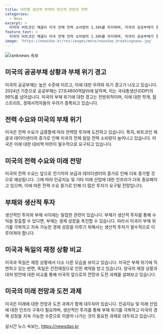 ```yaml
---
title: 대전환 생산적 부채의 혁신적 전망과 전략
categories:
  - News
excerpt: >
  미국의 비트코인 채굴이 미국 전체 전력 소비량의 1.34%를 차지하며, 미국의 공공부채가 경제 위기를 초래할 수 있다는 우려가 제기되고 있다. 이에 대한 해결책으로는 에너지 산업에 대한 인프라 투자가 제시되고 있으며, 전력 수요의 증가와 관련하여 적극적인 투자가 필요하다는 주장이 나오고 있다. 이러한 투자는 미국의 성장을 촉진하고 부채 문제를 해결할 수 있는 방안으로 꼽히고 있다. 미국과 독일은 미래 전망에 대한 각자의 상황에 대해 다양한 관점에서 논의되고 있다.
feature_text: >
  미국의 비트코인 채굴이 미국 전체 전력 소비량의 1.34%를 차지하며, 미국의 공공부채가 경제 위기를 초래할 수 있다는 우려가 제기되고 있다. 이에 대한 해결책으로는 에너지 산업에 대한 인프라 투자가 제시되고 있으며, 전력 수요의 증가와 관련하여 적극적인 투자가 필요하다는 주장이 나오고 있다. 이러한 투자는 미국의 성장을 촉진하고 부채 문제를 해결할 수 있는 방안으로 꼽히고 있다. 미국과 독일은 미래 전망에 대한 각자의 상황에 대해 다양한 관점에서 논의되고 있다.
image: 'https://newsdao.kr/res/images/meta/newsdao_breakingnews.jpg'
---
```


<p><img src="https://newsdao.kr/res/images/meta/newsdao_breakingnews.jpg" alt="ranknews 속보" /></p>

<h2 data-ke-size="size26">미국의 공공부채 상황과 부채 위기 경고</h2>

<p data-ke-size="size16">미국의 공공부채는 높은 수준에 이르고, 이에 대한 우려와 위기 경고가 나오고 있습니다. 2024년 기준으로 공공부채는 27조4800억달러에 달하며, 이는 국내총생산(GDP)의 99%를 넘어섭니다. 미국의 부채 위기에 대한 경고는 전방위적이며, 이에 대한 학계, 월스트리트, 경제사학자들의 우려가 증폭되고 있습니다.</p>

<h2 data-ke-size="size26">전력 수요와 미국의 부채 위기</h2>

<p data-ke-size="size16">미국은 전력 수요가 급증함에 따라 전력망 투자에 도전하고 있습니다. 특히, 비트코인 채굴과 데이터센터의 증가로 인해 미국의 전체 일일 전력 소비량이 늘어나고 있습니다. 미국은 이에 대한 대비책 마련이 필수적으로 요구되고 있습니다.</p>

<h2 data-ke-size="size26">미국의 전력 수요와 미래 전망</h2>

<p data-ke-size="size16">미국의 전력 수요는 앞으로 전기차의 보급과 데이터센터의 증가로 인해 더욱 증가할 것으로 예상됩니다. 그에 따라 인공지능 및 기타 미래 산업에 대한 인프라가 더욱 중요해지고 있으며, 이에 따른 전력 수요 증가로 인해 더 많은 투자가 요구될 전망입니다.</p>

<h2 data-ke-size="size26">부채와 생산적 투자</h2>

<p data-ke-size="size16">생산적인 투자와 부채 사이에는 밀접한 관련이 있습니다. 부채가 생산적 투자를 통해 수익을 창출할 수 있다면, 부채는 경제 성장을 촉진할 수 있습니다. 따라서 미국이 부채 위기를 극복하고 지속 가능한 경제 성장을 이루기 위해서는 생산적 투자가 필수적으로 이루어져야 합니다.</p>

<h2 data-ke-size="size26">미국과 독일의 재정 상황 비교</h2>

<p data-ke-size="size16">미국과 독일은 재정 상황에서 다소 다른 모습을 보이고 있습니다. 미국은 부채 위기에 직면하고 있는 반면, 독일은 건전재정으로 인한 제약을 받고 있습니다. 양국의 재정 상황과 대처 방안에 대한 비교를 통해 미국의 앞으로의 전망과 도전 과제를 살펴보고 있습니다.</p>

<h2 data-ke-size="size26">미국의 미래 전망과 도전 과제</h2>

<p data-ke-size="size16">미국은 미래에 대한 전망과 도전 과제가 함께 대두되어 있습니다. 인공지능 및 미래 산업에 대한 인프라 구축이 필요하며, 생산적인 투자를 통해 부채 위기를 극복하고 미국의 경제 성장을 지속 가능한 수준으로 이끌어 나가는 것이 중요한 과제로 대두되고 있습니다.</p>
실시간 뉴스 속보는, <a href="https://newsdao.kr" rel="dofollow">https://newsdao.kr</a>


